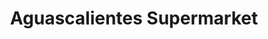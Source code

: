 ---
title: "Aguascalientes Supermarket"
url: /ligonier/aguascalientes-supermarket/
shop: supermarket
---